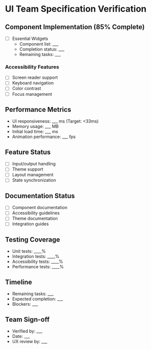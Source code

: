 # UI Team Specification Verification

## Component Implementation (85% Complete)
- [ ] Essential Widgets
  - Component list: ___
  - Completion status: ___
  - Remaining tasks: ___

### Accessibility Features
- [ ] Screen reader support
- [ ] Keyboard navigation
- [ ] Color contrast
- [ ] Focus management

## Performance Metrics
- UI responsiveness: ___ ms (Target: <33ms)
- Memory usage: ___ MB
- Initial load time: ___ ms
- Animation performance: ___ fps

## Feature Status
- [ ] Input/output handling
- [ ] Theme support
- [ ] Layout management
- [ ] State synchronization

## Documentation Status
- [ ] Component documentation
- [ ] Accessibility guidelines
- [ ] Theme documentation
- [ ] Integration guides

## Testing Coverage
- Unit tests: ____%
- Integration tests: ____%
- Accessibility tests: ____%
- Performance tests: ____%

## Timeline
- Remaining tasks: ___
- Expected completion: ___
- Blockers: ___

## Team Sign-off
- Verified by: ___
- Date: ___
- UX review by: ___ 